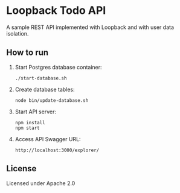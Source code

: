 # Loopback Todo API

A sample REST API implemented with Loopback and with user data isolation.

## How to run

1. Start Postgres database container:
   
   ```
   ./start-database.sh
   ```

2. Create database tables:
   
   ```
   node bin/update-database.sh
   ```

3. Start API server:
   
   ```
   npm install
   npm start
   ```

4. Access API Swagger URL:
   
   ```
   http://localhost:3000/explorer/
   ```

## License
Licensed under Apache 2.0
